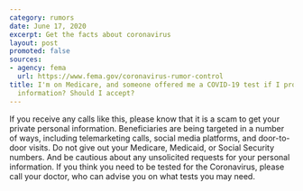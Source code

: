 ```yaml
---
category: rumors
date: June 17, 2020
excerpt: Get the facts about coronavirus
layout: post
promoted: false
sources:
- agency: fema
  url: https://www.fema.gov/coronavirus-rumor-control
title: I'm on Medicare, and someone offered me a COVID-19 test if I provide my Medicare
  information? Should I accept?
---
```


If you receive any calls like this, please know that it is a scam to get your private personal information. Beneficiaries are being targeted in a number of ways, including telemarketing calls, social media platforms, and door-to-door visits. Do not give out your Medicare, Medicaid, or Social Security numbers. And be cautious about any unsolicited requests for your personal information. If you think you need to be tested for the Coronavirus, please call your doctor, who can advise you on what tests you may need.